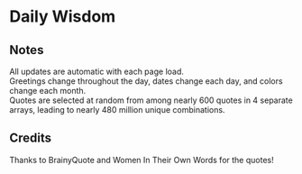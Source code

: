 # Daily Wisdom

## Notes
All updates are automatic with each page load.  
Greetings change throughout the day, dates change each day, and colors change each month.  
Quotes are selected at random from among nearly 600 quotes in 4 separate arrays, leading to nearly 480 million unique combinations.

## Credits
Thanks to BrainyQuote and Women In Their Own Words for the quotes!